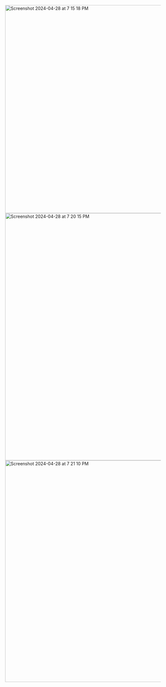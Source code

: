 <img width="674" alt="Screenshot 2024-04-28 at 7 15 18 PM" src="https://github.com/bilcha/goit-node-cli/assets/33802160/927f6f7b-e900-42d3-9f60-16ef633ed658">
<img width="801" alt="Screenshot 2024-04-28 at 7 20 15 PM" src="https://github.com/bilcha/goit-node-cli/assets/33802160/3b5ba015-8b00-442f-9c8c-fd1f41679922">
<img width="718" alt="Screenshot 2024-04-28 at 7 21 10 PM" src="https://github.com/bilcha/goit-node-cli/assets/33802160/b042c3b5-b8e4-4972-8baf-3268efcdcaa8">
